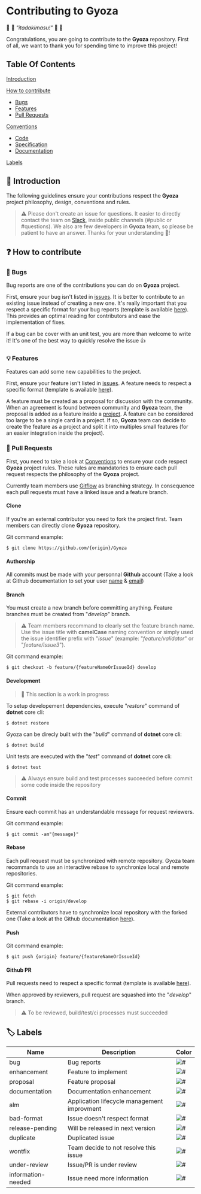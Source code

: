# Contributing to Gyoza
🥢 🥟 *"itadakimasu!"* 🥟 🥢

Congratulations, you are going to contribute to the **Gyoza** repository. 
First of all, we want to thank you for spending time to improve this project!

## Table Of Contents
[Introduction](#introduction)

[How to contribute](#how-to-contribute)
  * [Bugs](#bugs)
  * [Features](#features)
  * [Pull Requests](#pull-requests)

[Conventions](#conventions)
  * [Code](#code)
  * [Specification](#specification)
  * [Documentation](#documentation)

[Labels](#labels)

## <a id="introduction"></a>🏁 Introduction
The following guidelines ensure your contributions respect the **Gyoza** project philosophy, design, conventions and rules.

> ⚠️ Please don't create an issue for questions. It easier to directly contact the team on [Slack](https://gyoza-team.slack.com), inside public channels (#public or #questions). We also are few developers in **Gyoza** team, so please be patient to have an answer. Thanks for your understanding 🙏!

## <a id="how-to-contribute"></a>❓ How to contribute

### <a id="bugs"></a>🐛 Bugs
Bug reports are one of the contributions you can do on **Gyoza** project. 

First, ensure your bug isn't listed in [issues](https://github.com/Vtek/Gyoza/issues). It is better to contribute to an existing issue instead of creating a new one. It's really important that you respect a specific format for your bug reports (template is available [here](https://raw.githubusercontent.com/Vtek/Gyoza/contributing/bug.md)). This provides an optimal reading for contributors and ease the implementation of fixes.

If a bug can be cover with an unit test, you are more than welcome to write it! It's one of the best way to quickly resolve the issue 👍

### <a id="features"></a>💡 Features
Features can add some new capabilities to the project. 

First, ensure your feature isn't listed in [issues](https://github.com/Vtek/Gyoza/issues). A feature needs to respect a specific format (template is available [here](https://raw.githubusercontent.com/Vtek/Gyoza/contributing/feature.md)).

A feature must be created as a proposal for discussion with the community. When an agreement is found between community and **Gyoza** team, the proposal is added as a feature inside a [project](https://github.com/Vtek/Gyoza/projects). A feature can be considered too large to be a single card in a project. If so, **Gyoza** team can decide to create the feature as a project and split it into multiples small features (for an easier integration inside the project).

### <a id="pull-requests"></a>🎁 Pull Requests
First, you need to take a look at [Conventions](#conventions) to ensure your code respect **Gyoza** project rules. These rules are mandatories to ensure each pull request respects the philosophy of the **Gyoza** project.

Currently team members use [Gitflow](http://nvie.com/posts/a-successful-git-branching-model/) as branching strategy. In consequence each pull requests must have a linked issue and a feature branch.

#### Clone
If you're an external contributor you need to fork the project first. Team members can directly clone **Gyoza** repository.

Git command example:
```
$ git clone https://github.com/{origin}/Gyoza
```

#### Authorship
All commits must be made with your personnal **Github** account (Take a look at Github documentation to set your user [name](https://help.github.com/articles/setting-your-username-in-git/) & [email](https://help.github.com/articles/setting-your-email-in-git/))

#### Branch
You must create a new branch before committing anything. Feature branches must be created from "*develop*" branch.

> ⚠️ Team members recommand to clearly set the feature branch name. Use the issue title with **camelCase** naming convention or simply used the issue identifier prefix with "*issue*" (example: "*feature/validator*" or "*feature/issue3*").

Git command example:
```
$ git checkout -b feature/{featureNameOrIssueId} develop
```

#### Development
> 🚧 This section is a work in progress

To setup developement dependencies, execute "*restore*" command of **dotnet** core cli:
```
$ dotnet restore
```

Gyoza can be direcly built with the "*build*" command of **dotnet** core cli:
```
$ dotnet build
```

Unit tests are executed with the "*test*" command of **dotnet** core cli:
```
$ dotnet test
```

> ⚠️ Always ensure build and test processes succeeded before commit some code inside the repository

#### Commit
Ensure each commit has an understandable message for request reviewers.

Git command example:
```
$ git commit -am"{message}"
```

#### Rebase
Each pull request must be synchronized with remote repository. Gyoza team recommands to use an interactive rebase to synchronize local and remote repositories.

Git command example:
```
$ git fetch
$ git rebase -i origin/develop
```

External contributors have to synchronize local repository with the forked one (Take a look at the Github documentation [here](https://help.github.com/articles/syncing-a-fork/)).

#### Push
Git command example:
```
$ git push {origin} feature/{featureNameOrIssueId}
```

#### Github PR
Pull requests need to respect a specific format (template is available [here](https://raw.githubusercontent.com/Vtek/Gyoza/contributing/pr.md)).

When approved by reviewers, pull request are squashed into the "*develop*" branch.

> ⚠️ To be reviewed, build/test/ci processes must succeeded

## <a id="labels"></a>🏷️ Labels
| Name | Description | Color |
| --- | --- | --- |
| bug | Bug reports | ![#](https://placehold.it/15/e74c3c/000000?text=+) |
| enhancement | Feature to implement | ![#](https://placehold.it/15/3498db/000000?text=+) |
| proposal | Feature proposal | ![#](https://placehold.it/15/1abc9c/000000?text=+) |
| documentation | Documentation enhancement | ![#](https://placehold.it/15/ecf0f1/000000?text=+) |
| alm | Application lifecycle management improvment | ![#](https://placehold.it/15/e67e22/000000?text=+) |
| bad-format | Issue doesn't respect format | ![#](https://placehold.it/15/34495e/000000?text=+) |
| release-pending | Will be released in next version | ![#](https://placehold.it/15/2ecc71/000000?text=+) |
| duplicate | Duplicated issue | ![#](https://placehold.it/15/f1c40f/000000?text=+) |
| wontfix | Team decide to not resolve this issue | ![#](https://placehold.it/15/95a5a6/000000?text=+) |
| under-review | Issue/PR is under review | ![#](https://placehold.it/15/FFFFFF/000000?text=+) |
| information-needed | Issue need more information | ![#](https://placehold.it/15/9b59b6/000000?text=+) |